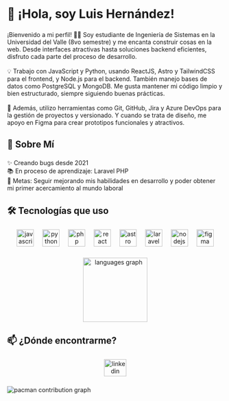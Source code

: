<h1 align="left">👋 ¡Hola, soy Luis Hernández!</h1>

###

<p align="left">¡Bienvenido a mi perfil! 👨‍💻 Soy estudiante de Ingeniería de Sistemas en la Universidad del Valle (8vo semestre) y me encanta construir cosas en la web. Desde interfaces atractivas hasta soluciones backend eficientes, disfruto cada parte del proceso de desarrollo.<br><br>💡 Trabajo con JavaScript y Python, usando ReactJS, Astro y TailwindCSS para el frontend, y Node.js para el backend. También manejo bases de datos como PostgreSQL y MongoDB. Me gusta mantener mi código limpio y bien estructurado, siempre siguiendo buenas prácticas.<br><br>📌 Además, utilizo herramientas como Git, GitHub, Jira y Azure DevOps para la gestión de proyectos y versionado. Y cuando se trata de diseño, me apoyo en Figma para crear prototipos funcionales y atractivos.</p>

###

<h2 align="left">🌟 Sobre Mí</h2>

###

<p align="left">✨ Creando bugs desde 2021<br>📚 En proceso de aprendizaje: Laravel PHP<br>🎯 Metas: Seguir mejorando mis habilidades en desarrollo y poder obtener mi primer acercamiento al mundo laboral</p>

###

<h2 align="left">🛠️ Tecnologías que uso</h2>

###

<div align="center">
  <img src="https://cdn.jsdelivr.net/gh/devicons/devicon/icons/javascript/javascript-original.svg" height="40" alt="javascript logo"  />
  <img width="12" />
  <img src="https://cdn.jsdelivr.net/gh/devicons/devicon/icons/python/python-original.svg" height="40" alt="python logo"  />
  <img width="12" />
  <img src="https://cdn.jsdelivr.net/gh/devicons/devicon/icons/php/php-original.svg" height="40" alt="php logo"  />
  <img width="12" />
  <img src="https://cdn.jsdelivr.net/gh/devicons/devicon/icons/react/react-original.svg" height="40" alt="react logo"  />
  <img width="12" />
  <img src="https://cdn.simpleicons.org/astro/FF5D01" height="40" alt="astro logo"  />
  <img width="12" />
  <img src="https://cdn.jsdelivr.net/gh/devicons/devicon/icons/laravel/laravel-original.svg" height="40" alt="laravel logo"  />
  <img width="12" />
  <img src="https://cdn.jsdelivr.net/gh/devicons/devicon/icons/nodejs/nodejs-original.svg" height="40" alt="nodejs logo"  />
  <img width="12" />
  <img src="https://cdn.jsdelivr.net/gh/devicons/devicon/icons/figma/figma-original.svg" height="40" alt="figma logo"  />
</div>

###

<div align="center">
  <img src="https://github-readme-stats.vercel.app/api/top-langs?username=lfhernandez03&locale=en&hide_title=false&layout=compact&card_width=320&langs_count=5&theme=dracula&hide_border=false&order=2" height="150" alt="languages graph"  />
</div>

###

<h2 align="left">📫 ¿Dónde encontrarme?</h2>

###

<div align="center">
  <a href="https://www.linkedin.com/in/lfhernandezsolis/" target='_blank'>
     <img src="https://raw.githubusercontent.com/maurodesouza/profile-readme-generator/master/src/assets/icons/social/linkedin/default.svg" width="52" height="40" alt="linkedin logo" />
  </a>
</div>

###

<p align="left"></p>

###

<picture>
  <source media="(prefers-color-scheme: dark)" srcset="https://raw.githubusercontent.com/lfhernandez03/lfhernandez03/output/pacman-contribution-graph-dark.svg">
  <source media="(prefers-color-scheme: light)" srcset="https://raw.githubusercontent.com/lfhernandez03/lfhernandez03/output/pacman-contribution-graph.svg">
  <img alt="pacman contribution graph" src="https://raw.githubusercontent.com/lfhernandez03/lfhernandez03/output/pacman-contribution-graph.svg">
</picture>

###
